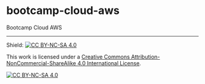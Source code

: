 # bootcamp-cloud-aws
 Bootcamp Cloud AWS

---
Shield: [![CC BY-NC-SA 4.0][cc-by-nc-sa-shield]][cc-by-nc-sa]

This work is licensed under a
[Creative Commons Attribution-NonCommercial-ShareAlike 4.0 International License][cc-by-nc-sa].

[![CC BY-NC-SA 4.0][cc-by-nc-sa-image]][cc-by-nc-sa]

[cc-by-nc-sa]: http://creativecommons.org/licenses/by-nc-nd/4.0/
[cc-by-nc-sa-image]: https://licensebuttons.net/l/by-nc-nd/4.0/88x31.png
[cc-by-nc-sa-shield]: https://img.shields.io/badge/License-CC%20BY--NC--ND%204.0-lightgrey.svg